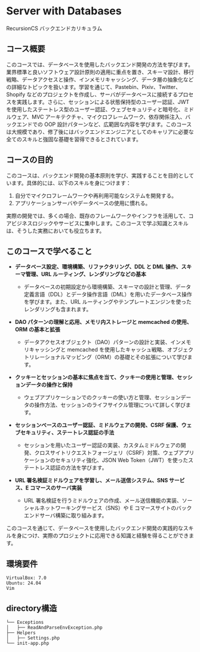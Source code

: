 # Server with Databases

RecursionCS バックエンドカリキュラム

## コース概要

このコースでは、データベースを使用したバックエンド開発の方法を学びます。業界標準と良いソフトウェア設計原則の適用に重点を置き、スキーマ設計、移行戦略、データアクセスと操作、インメモリキャッシング、データ層の抽象化などの詳細なトピックを扱います。学習を通じて、Pastebin、Pixiv、Twitter、Shopify などのプロジェクトを作成し、サーバがデータベースに接続するプロセスを実践します。さらに、セッションによる状態保持型のユーザー認証、JWT を使用したステートレス型のユーザー認証、ウェブセキュリティと暗号化、ミドルウェア、MVC アーキテクチャ、マイクロフレームワーク、依存関係注入、バックエンドでの OOP 設計パターンなど、広範囲な内容を学びます。このコースは大規模であり、修了後にはバックエンドエンジニアとしてのキャリアに必要な全てのスキルと強固な基礎を習得できるとされています。

## コースの目的

このコースは、バックエンド開発の基本原則を学び、実践することを目的としています。具体的には、以下のスキルを身につけます：

1. 自分でマイクロフレームワークや再利用可能なシステムを開発する。
2. アプリケーションサーバやデータベースの使用に慣れる。

実際の開発では、多くの場合、既存のフレームワークやインフラを活用して、コアビジネスロジックやサービスに集中します。このコースで学ぶ知識とスキルは、そうした実務においても役立ちます。

## このコースで学べること

- **データベース設定、環境構築、リファクタリング、DDL と DML 操作、スキーマ管理、URL ルーティング、レンダリングなどの基本**

  - データベースの初期設定から環境構築、スキーマの設計と管理、データ定義言語（DDL）とデータ操作言語（DML）を用いたデータベース操作を学びます。また、URL ルーティングやテンプレートエンジンを使ったレンダリングも含まれます。

- **DAO パターンの理解と応用、メモリ内ストレージと memcached の使用、ORM の基本と拡張**

  - データアクセスオブジェクト（DAO）パターンの設計と実装、インメモリキャッシングと memcached を使用したキャッシュ戦略、オブジェクトリレーショナルマッピング（ORM）の基礎とその拡張について学びます。

- **クッキーとセッションの基本に焦点を当て、クッキーの使用と管理、セッションデータの操作と保持**

  - ウェブアプリケーションでのクッキーの使い方と管理、セッションデータの操作方法、セッションのライフサイクル管理について詳しく学びます。

- **セッションベースのユーザー認証、ミドルウェアの開発、CSRF 保護、ウェブセキュリティ、ステートレス認証の手法**

  - セッションを用いたユーザー認証の実装、カスタムミドルウェアの開発、クロスサイトリクエストフォージェリ（CSRF）対策、ウェブアプリケーションのセキュリティ強化、JSON Web Token（JWT）を使ったステートレス認証の方法を学びます。

- **URL 署名検証ミドルウェアを学習し、メール送信システム、SNS サービス、E コマースのサーバ実装**
  - URL 署名検証を行うミドルウェアの作成、メール送信機能の実装、ソーシャルネットワーキングサービス（SNS）や E コマースサイトのバックエンドサーバ構築に取り組みます。

このコースを通じて、データベースを使用したバックエンド開発の実践的なスキルを身につけ、実際のプロジェクトに応用できる知識と経験を得ることができます。

## 環境要件

```
VirtualBox: 7.0
Ubuntu: 24.04
Vim
```

## directory構造
```
└── Exceptions
│   ├── ReadAndParseEnvException.php
├── Helpers
│   ├── Settings.php
└── init-app.php
```

